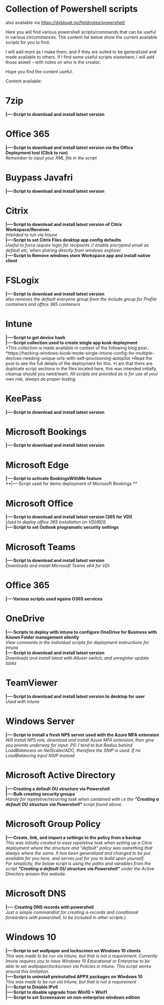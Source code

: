 # Collection of Powershell scripts
also available via https://dybbugt.no/fieldnotes/powershell/
 
Here you will find various powershell scripts/commands that can be useful in various circumstances.
The content list below show the current available scripts for you to find.

I will add more as I make them, and if they are suited to be generalized and made available to others.
If I find some useful scripts elsewhere, I will add those aswell – with notes on who is the creator.

Hope you find the content useful.

Content available:

# 7zip
**|—-Script to download and install latest version**
<br>
# Office 365
**|—-Script to download and install latest version via the Office Deployment tool (Click to run)**
<br>
*Remember to input your XML file in the script*
# Buypass Javafri
**|—-Script to download and install latest version**
<br>
# Citrix
**|—-Script to download and install latest version of Citrix Workspace/Receiver.**
<br>
*Intended to run via Intune*
<br>
**|—-Script to set Citrix Files desktop app config defaults**
<br>
*Useful to force require login for recipients // enable encrypted email as default etc, when sharing directly from windows explorer.*
<br>
**|—-Script to Remove windows store Workspace app and install native client**
<br>
# FSLogix
**|—-Script to download and install latest version**
 <br>
*also removes the default everyone group from the include group for Profile containers and office 365 containers*
# Intune
**|—-Script to get device hash**
 <br>
**|—-Script collection used to create single app kosk deployment**
<br>
*This collection is made available in context of the following blog post.:
*https://hacking-windows-kiosk-mode-single-intune-config-for-multiple-devices-needing-unique-urls-with-self-provisioning-autopilot
*Read the post to see the full details of the deployment for this. 
*I am that there are duplicate script sections in the files located here, this was intended initially, cleanup should you need/want. 
*All scripts are provided as is for use at your own risk, always do proper testing.*
# KeePass
**|—-Script to download and install latest version**
<br>
# Microsoft Bookings
**|—-Script to download and install latest version**
<br>
# Microsoft Edge
**|—-Script to activate BookingsWithMe feature**
 <br>
**|—-Script used for demo deployment of Microsoft Bookings **
# Microsoft Office
**|—-Script to download and install latest version (365 for VDI)**
 <br>
*Used to deploy office 365 installation on VDI/RDS*
<br>
**|—-Script to set Outlook programatic security settings**
# Microsoft Teams
**|—-Script to download and install latest version**
 <br>
*Downloads and install Microsoft Teams x64 for VDI*
# Office 365
**|—-Various scripts used agains O365 services**
 <br>
# OneDrive
**|—-Scripts to deploy with intune to configure OneDrive for Business with Known Folder management silently**
<br>
*View comments in the individual scripts for deployment instructions for Intune*
<br>
**|—-Script to download and install latest version**
<br>
*Downloads and install latest with Alluser switch, and unregister update tasks*
# TeamViewer
**|—-Script to download and install latest version to desktop for user**
<br>
*Used with intune*
# Windows Server
**|—-Script to install a fresh NPS server used with the Azure MFA extension**
*Will install NPS role, download and install Azure MFA extension, then give you promts underway for input.*
*PS: I tend to but Radius behind LoadBalancers on NetScaler/ADC, therefore the SNIP is used. If no LoadBalancing input NSIP instead*
<br>
# Microsoft Active Directory
**|—-Creating a default OU structure via Powershell**
<br>
**|—-Bulk creating security groups**
<br>
*Handy for repetetive/recurring task when combined with i.e the **"Creating a default OU structure via Powershell"** script found above.*
# Microsoft Group Policy
**|—-Create, link, and import a settings to the policy from a backup**
<br>
*This was initially created to ease repetetive task when setting up a Citrix deployment where the structure and "default" policy was something that always where the same. 
It has been generalized and changed to be put available for you here, and serves just for you to build upon yourself.
<br>
For simplicity, the below script is using the paths and variables from the script **"Creating a default OU structure via Powershell"** under the Active Directory areaon this website.*
# Microsoft DNS
**|—- Creating DNS records with powershell**
<br>
*Just a simple commandlist for creating a-records and conditional forwarders with powershell, to be included in other scripts:)*
# Windows 10
**|—-Script to set wallpaper and lockscreen on Windows 10 clients**
<br>
*This was made to be run via Intune, but that is not a requirement.
Currently Intune requires you to have Windows 10 Educational or Enterprise to be able to set wallpaper/lockscreen via Policies in Intune. This script works around this limitation.*
<br>
**|—-Script to uninstall preinstalled APPX packages on Windows 10**
<br>
*This was made to be run via Intune, but that is not a requirement*
<br>
**|—-Script to Disable IPv6**
<br>
**|—-Script to disable upgrade from Win10 > Win11**
<br>
**|—-Script to set Screensaver on non-enterprise windows edition**
